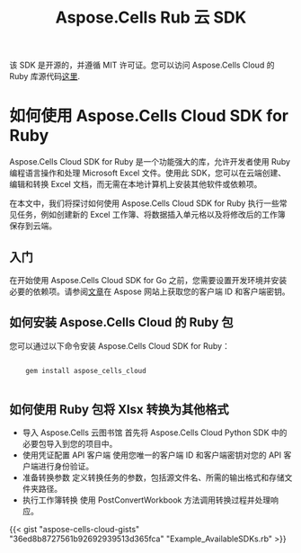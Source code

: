 ﻿---
title: Aspose.Cells Rub 云 SDK
second_title: Aspose.Cells Cloud Documen
type: docs
url: /zh/available-sdks/aspose-cells-cloud-ruby/
description: Aspose.Cells 云支持 Excel 创建、转换、合并、拆分、保护、内部对象操作等
weight: 30
kwords: Excel, Office 云, REST API, 电子表格, PDF, CSV, Json, Markdown, Ruby
---
该 SDK 是开源的，并遵循 MIT 许可证。您可以访问 Aspose.Cells Cloud 的 Ruby 库源代码[这里](https://github.com/aspose-cells-cloud/aspose-cells-cloud-ruby).

# **如何使用 Aspose.Cells Cloud SDK for Ruby**

Aspose.Cells Cloud SDK for Ruby 是一个功能强大的库，允许开发者使用 Ruby 编程语言操作和处理 Microsoft Excel 文件。使用此 SDK，您可以在云端创建、编辑和转换 Excel 文档，而无需在本地计算机上安装其他软件或依赖项。

在本文中，我们将探讨如何使用 Aspose.Cells Cloud SDK for Ruby 执行一些常见任务，例如创建新的 Excel 工作簿、将数据插入单元格以及将修改后的工作簿保存到云端。

## 入门

在开始使用 Aspose.Cells Cloud SDK for Go 之前，您需要设置开发环境并安装必要的依赖项。请参阅[文章](https://docs.aspose.cloud/cells/quickstart/)在 Aspose 网站上获取您的客户端 ID 和客户端密钥。

## 如何安装 Aspose.Cells Cloud 的 Ruby 包

您可以通过以下命令安装 Aspose.Cells Cloud SDK for Ruby：

```bash

    gem install aspose_cells_cloud
  
 ```

## 如何使用 Ruby 包将 Xlsx 转换为其他格式

- 导入 Aspose.Cells 云图书馆
首先将 Aspose.Cells Cloud Python SDK 中的必要包导入到您的项目中。
- 使用凭证配置 API 客户端
使用您唯一的客户端 ID 和客户端密钥对您的 API 客户端进行身份验证。
- 准备转换参数
定义转换任务的参数，包括源文件名、所需的输出格式和存储文件夹路径。
- 执行工作簿转换
使用 PostConvertWorkbook 方法调用转换过程并处理响应。

{{< gist "aspose-cells-cloud-gists" "36ed8b8727561b92692939513d365fca" "Example_AvailableSDKs.rb" >}}
